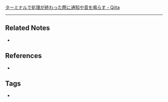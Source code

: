 [ターミナルで処理が終わった際に通知や音を鳴らす - Qiita](https://qiita.com/s2mr/items/ed10bca41ab3ee88f3db)

----
## Related Notes
- 

## References
- 

## Tags
- 